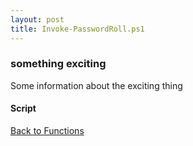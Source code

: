 ```yaml
---
layout: post
title: Invoke-PasswordRoll.ps1
---
```


### something exciting

Some information about the exciting thing

#### Script

<script src="https://gist-it.appspot.com/github.com/BanterBoy/scripts-blog/blob/master/PowerShell/functions/Invoke-PasswordRoll.ps1"></script>

<a href="/menu/_pages/functions.html">Back to Functions</a>
